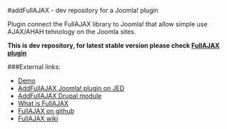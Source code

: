 #addFullAJAX - dev repository for a Joomla! plugin

Plugin connect the FullAJAX library to Joomla! that allow simple use AJAX/AHAH tehnology on the Joomla sites.

**This is dev repository, for latest stable version please check [FullAJAX plugin](http://getsite.org.ua/en/tag/fullajax-plugin)**


###External links:
* [Demo](http://getsite.org.ua/jdemo)
* [AddFullAJAX Joomla! plugin on JED](http://extensions.joomla.org/extensions/core-enhancements/performance/scripts/13293)
* [AddFullAJAX Drupal module](http://drupal.org/sandbox/fedik/1543626)
* [What is FullAJAX](http://getsite.org.ua/en/fullajax/what-is-fullajax)
* [FullAJAX on github](https://github.com/Fedik/FullAJAX)
* [FullAJAX wiki](https://github.com/Fedik/FullAJAX/wiki)





